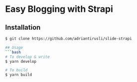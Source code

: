# Easy Blogging with Strapi

## Installation

```bash
$ git clone https://github.com/adriantirusli/slide-strapi

## Usage
```bash
# To develop & write
$ yarn develop

# To build
$ yarn build
```
